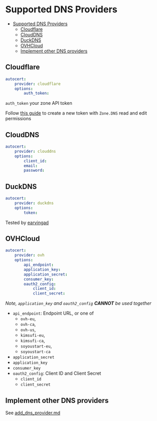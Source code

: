 # Supported DNS Providers

<!-- TOC -->

- [Supported DNS Providers](#supported-dns-providers)
  - [Cloudflare](#cloudflare)
  - [CloudDNS](#clouddns)
  - [DuckDNS](#duckdns)
  - [OVHCloud](#ovhcloud)
  - [Implement other DNS providers](#implement-other-dns-providers)

## Cloudflare

```yaml
autocert:
    provider: cloudflare
    options:
        auth_token:
```

`auth_token` your zone API token

Follow [this guide](https://cloudkul.com/blog/automcatic-renew-and-generate-ssl-on-your-website-using-lego-client/) to create a new token with `Zone.DNS` read and edit permissions

## CloudDNS

```yaml
autocert:
    provider: clouddns
    options:
        client_id:
        email:
        password:
```

## DuckDNS

```yaml
autocert:
    provider: duckdns
    options:
        token:
```

Tested by [earvingad](https://github.com/earvingad)

## OVHCloud

```yaml
autocert:
    provider: ovh
    options:
        api_endpoint:
        application_key:
        application_secret:
        consumer_key:
        oauth2_config:
            client_id:
            client_secret:
```

_Note, `application_key` and `oauth2_config` **CANNOT** be used together_

-   `api_endpoint`: Endpoint URL, or one of
    -   `ovh-eu`,
    -   `ovh-ca`,
    -   `ovh-us`,
    -   `kimsufi-eu`,
    -   `kimsufi-ca`,
    -   `soyoustart-eu`,
    -   `soyoustart-ca`
-   `application_secret`
-   `application_key`
-   `consumer_key`
-   `oauth2_config`: Client ID and Client Secret
    -   `client_id`
    -   `client_secret`

## Implement other DNS providers

See [add_dns_provider.md](docs/add_dns_provider.md)
